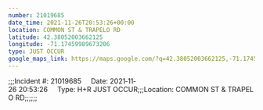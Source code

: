 ```yaml
---
number: 21019685
date_time: 2021-11-26T20:53:26+00:00
location: COMMON ST & TRAPELO RD
latitude: 42.38052003662125
longitude: -71.17459989673206
type: JUST OCCUR
google_maps_link: https://maps.google.com/?q=42.38052003662125,-71.17459989673206
---
```


;;;Incident #: 21019685     Date: 2021‐11‐26 20:53:26     Type: H+R JUST OCCUR;;;Location: COMMON ST & TRAPELO RD;;;;;;
